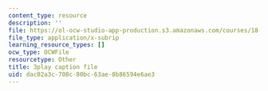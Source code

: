 ```yaml
---
content_type: resource
description: ''
file: https://ol-ocw-studio-app-production.s3.amazonaws.com/courses/18-01sc-single-variable-calculus-fall-2010/dac02a3c708c80bc63ae8b86594e6ae3_7K1sB05pE0A.srt
file_type: application/x-subrip
learning_resource_types: []
ocw_type: OCWFile
resourcetype: Other
title: 3play caption file
uid: dac02a3c-708c-80bc-63ae-8b86594e6ae3
---
```

